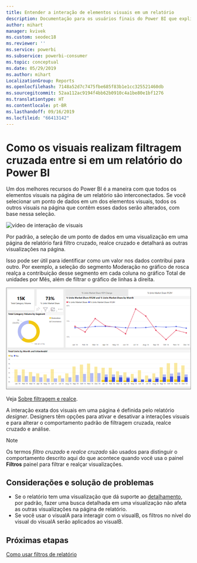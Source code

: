 ```yaml
---
title: Entender a interação de elementos visuais em um relatório
description: Documentação para os usuários finais do Power BI que explica como os visuais interagem em uma página de relatório.
author: mihart
manager: kvivek
ms.custom: seodec18
ms.reviewer: ''
ms.service: powerbi
ms.subservice: powerbi-consumer
ms.topic: conceptual
ms.date: 05/29/2019
ms.author: mihart
LocalizationGroup: Reports
ms.openlocfilehash: 7148a52d7c7475fbe685f83b1e1cc325521460db
ms.sourcegitcommit: 52aa112ac9194f4bb62b0910c4a1be80e1bf1276
ms.translationtype: HT
ms.contentlocale: pt-BR
ms.lasthandoff: 09/16/2019
ms.locfileid: "66413142"
---
```

# <a name="how-visuals-cross-filter-each-other-in-a-power-bi-report"></a>Como os visuais realizam filtragem cruzada entre si em um relatório do Power BI
Um dos melhores recursos do Power BI é a maneira com que todos os elementos visuais na página de um relatório são interconectados. Se você selecionar um ponto de dados em um dos elementos visuais, todos os outros visuais na página que contêm esses dados serão alterados, com base nessa seleção. 

![vídeo de interação de visuais](media/end-user-interactions/interactions.gif)

Por padrão, a seleção de um ponto de dados em uma visualização em uma página de relatório fará filtro cruzado, realce cruzado e detalhará as outras visualizações na página. 

Isso pode ser útil para identificar como um valor nos dados contribui para outro. Por exemplo, a seleção do segmento Moderação no gráfico de rosca realça a contribuição desse segmento em cada coluna no gráfico Total de unidades por Mês, além de filtrar o gráfico de linhas à direita.

![imagem da interação de visuais](media/end-user-interactions/power-bi-interactions.png)

Veja [Sobre filtragem e realce](../power-bi-reports-filters-and-highlighting.md). 

A interação exata dos visuais em uma página é definida pelo relatório *designer*. Designers têm opções para ativar e desativar a interações visuais e para alterar o comportamento padrão de filtragem cruzada, realce cruzado e análise. 
  
> [!NOTE]
> Os termos *filtro cruzado* e *realce cruzado* são usados para distinguir o comportamento descrito aqui do que acontece quando você usa o painel **Filtros** painel para filtrar e realçar visualizações.  

## <a name="considerations-and-troubleshooting"></a>Considerações e solução de problemas
- Se o relatório tem uma visualização que dá suporte ao [detalhamento](../power-bi-visualization-drill-down.md), por padrão, fazer uma busca detalhada em uma visualização não afeta as outras visualizações na página de relatório.     
- Se você usar o visualA para interagir com o visualB, os filtros no nível do visual do visualA serão aplicados ao visualB.

## <a name="next-steps"></a>Próximas etapas
[Como usar filtros de relatório](../power-bi-how-to-report-filter.md)
